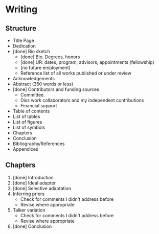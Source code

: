 # Writing

## Structure

* Title Page
* Dedication
* [done] Bio sketch
    * [done] Bio. Degrees, honors
    * [done] UR: dates, program, advisors, appointments (fellowship)
    * (no future employment)
    * Reference list of all works published or under review
* Acknowledgements
* Abstract (350 words or less)
* [done] Contributors and funding sources
    * Committee.
    * Diss work collaborators and my independent contributions
    * Financial support
* Table of contents
* List of tables
* List of figures
* List of symbols
* Chapters
* Conclusion
* Bibliography/References
* Appendices

## Chapters

1. [done] Introduction
2. [done] Ideal adapter
3. [done] Selective adaptation
4. Inferring priors
    * Check for comments I didn't address before
    * Revise where appropriate
5. Talker variation
    * Check for comments I didn't address before
    * Revise where appropriate
6. [done] Conclusion
